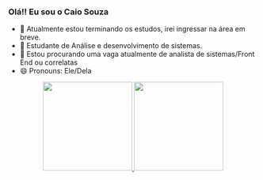 ### Olá!! Eu sou o Caio Souza 

- 🔭 Atualmente estou terminando os estudos, irei ingressar na área em breve.
- 🌱 Estudante de Análise e desenvolvimento de sistemas.
- 👯 Estou procurando uma vaga atualmente de analista de sistemas/Front End ou correlatas
- 😄 Pronouns: Ele/Dela
<div align="center">
  <a href="https://github.com/CaioSouzaDevv">
  <img height="180em" src="https://github-readme-stats.vercel.app/api?username=CaioSouzaDevv&show_icons=true&theme=dracula&include_all_commits=true&count_private=true"/>
  <img height="180em" src="https://github-readme-stats.vercel.app/api/top-langs/?username=CaioSouzaDevv&layout=compact&langs_count=7&theme=dracula"/>
</div>
